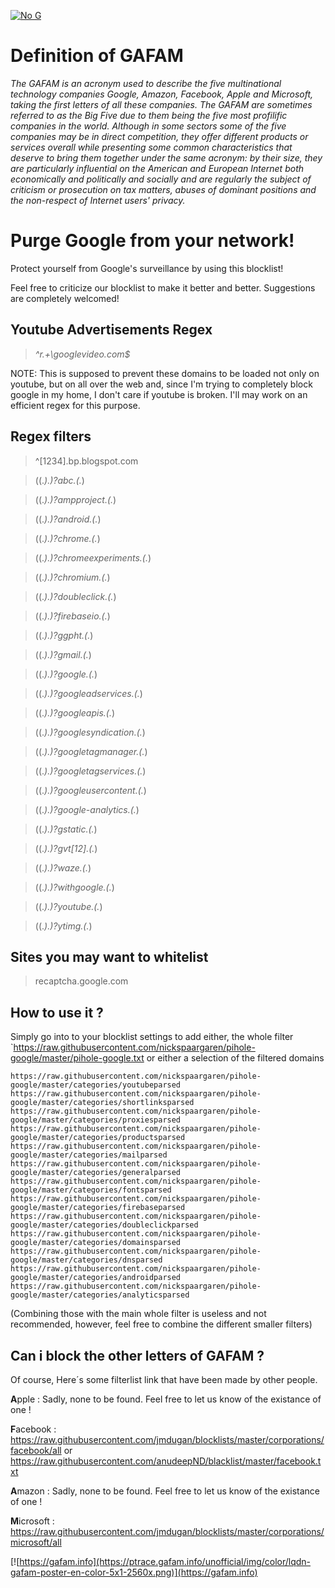 [![No G](https://horobox.co.uk/u/pEP30q.png)](https://github.com/nickspaargaren/pihole-google)

# Definition of GAFAM
*The GAFAM is an acronym used to describe the five multinational technology companies Google, Amazon, Facebook, Apple and Microsoft, taking the first letters of all these companies. The GAFAM are sometimes referred to as the Big Five due to them being the five most profilific companies in the world. Although in some sectors some of the five companies may be in direct competition, they offer different products or services overall while presenting some common characteristics that deserve to bring them together under the same acronym: by their size, they are particularly influential on the American and European Internet both economically and politically and socially and are regularly the subject of criticism or prosecution on tax matters, abuses of dominant positions and the non-respect of Internet users' privacy.*

# Purge Google from your network!

Protect yourself from Google's surveillance by using this blocklist!

Feel free to criticize our blocklist to make it better and better.
Suggestions are completely welcomed!


## Youtube Advertisements Regex
>_^r.+\googlevideo.com$_

NOTE: This is supposed to prevent these domains to be
loaded not only on youtube, but on all over the web and,
since I'm trying to completely block google in my home,
I don't care if youtube is broken.
I'll may work on an efficient regex for this purpose.

## Regex filters
>^[1234]\.bp\.blogspot\.com

>((.*)\.)?abc\.(.*)

>((.*)\.)?ampproject\.(.*)

>((.*)\.)?android\.(.*)

>((.*)\.)?chrome\.(.*)

>((.*)\.)?chromeexperiments\.(.*)

>((.*)\.)?chromium\.(.*)

>((.*)\.)?doubleclick\.(.*)

>((.*)\.)?firebaseio\.(.*)

>((.*)\.)?ggpht\.(.*)

>((.*)\.)?gmail\.(.*)

>((.*)\.)?google\.(.*)

>((.*)\.)?googleadservices\.(.*)

>((.*)\.)?googleapis\.(.*)

>((.*)\.)?googlesyndication\.(.*)

>((.*)\.)?googletagmanager\.(.*)

>((.*)\.)?googletagservices\.(.*)

>((.*)\.)?googleusercontent\.(.*)

>((.*)\.)?google-analytics\.(.*)

>((.*)\.)?gstatic\.(.*)

>((.*)\.)?gvt[12]\.(.*)

>((.*)\.)?waze\.(.*)

>((.*)\.)?withgoogle\.(.*)

>((.*)\.)?youtube\.(.*)

>((.*)\.)?ytimg\.(.*)

## Sites you may want to whitelist
>recaptcha.google.com

## How to use it ?
Simply go into to your blocklist settings to add either, the whole filter `https://raw.githubusercontent.com/nickspaargaren/pihole-google/master/pihole-google.txt
or either a selection of the filtered domains 
```
https://raw.githubusercontent.com/nickspaargaren/pihole-google/master/categories/youtubeparsed
https://raw.githubusercontent.com/nickspaargaren/pihole-google/master/categories/shortlinksparsed
https://raw.githubusercontent.com/nickspaargaren/pihole-google/master/categories/proxiesparsed
https://raw.githubusercontent.com/nickspaargaren/pihole-google/master/categories/productsparsed
https://raw.githubusercontent.com/nickspaargaren/pihole-google/master/categories/mailparsed
https://raw.githubusercontent.com/nickspaargaren/pihole-google/master/categories/generalparsed
https://raw.githubusercontent.com/nickspaargaren/pihole-google/master/categories/fontsparsed
https://raw.githubusercontent.com/nickspaargaren/pihole-google/master/categories/firebaseparsed
https://raw.githubusercontent.com/nickspaargaren/pihole-google/master/categories/doubleclickparsed
https://raw.githubusercontent.com/nickspaargaren/pihole-google/master/categories/domainsparsed
https://raw.githubusercontent.com/nickspaargaren/pihole-google/master/categories/dnsparsed
https://raw.githubusercontent.com/nickspaargaren/pihole-google/master/categories/androidparsed
https://raw.githubusercontent.com/nickspaargaren/pihole-google/master/categories/analyticsparsed
```

(Combining those with the main whole filter is useless and not recommended, however, feel free to combine the different smaller filters)

## Can i block the other letters of GAFAM ?
Of course, Here´s some filterlist link that have been made by other people.

**A**pple : Sadly, none to be found. Feel free to let us know of the existance of one !

**F**acebook : https://raw.githubusercontent.com/jmdugan/blocklists/master/corporations/facebook/all or https://raw.githubusercontent.com/anudeepND/blacklist/master/facebook.txt

**A**mazon : Sadly, none to be found. Feel free to let us know of the existance of one !

**M**icrosoft : https://raw.githubusercontent.com/jmdugan/blocklists/master/corporations/microsoft/all

[![https://gafam.info](https://ptrace.gafam.info/unofficial/img/color/lqdn-gafam-poster-en-color-5x1-2560x.png)](https://gafam.info)
